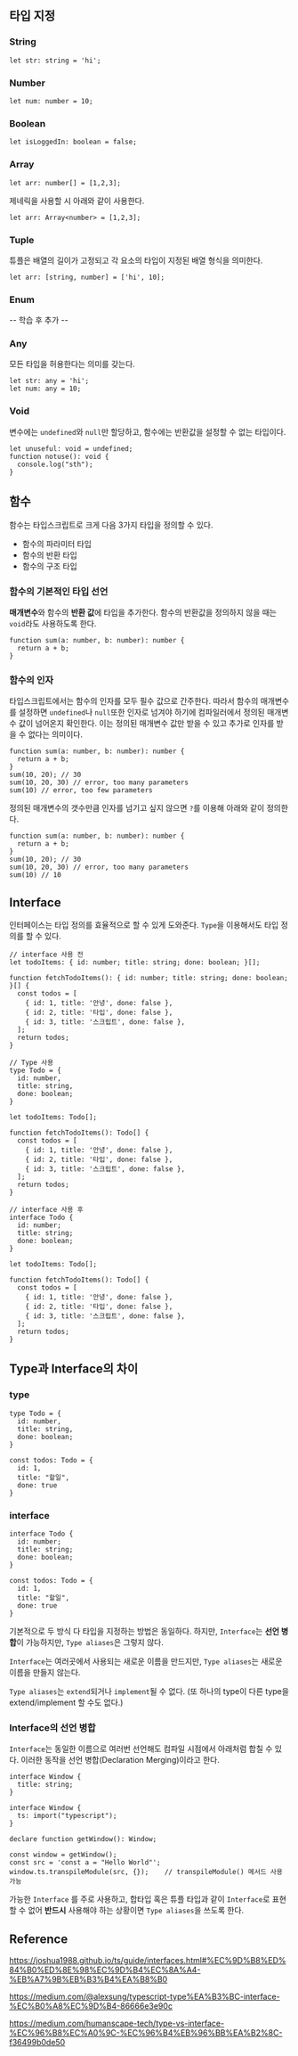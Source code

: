 ## 타입 지정

### String
```
let str: string = 'hi';
```
### Number
```
let num: number = 10;
```
### Boolean
```
let isLoggedIn: boolean = false;
```
### Array
```
let arr: number[] = [1,2,3];
```
제네릭을 사용할 시 아래와 같이 사용한다.
```
let arr: Array<number> = [1,2,3];
```
### Tuple
튜플은 배열의 길이가 고정되고 각 요소의 타입이 지정된 배열 형식을 의미한다.
```
let arr: [string, number] = ['hi', 10];
```
### Enum
-- 학습 후 추가 --
### Any
모든 타입을 허용한다는 의미를 갖는다.
```
let str: any = 'hi';
let num: any = 10;
```
### Void
변수에는 `undefined`와 `null`만 할당하고, 함수에는 반환값을 설정할 수 없는 타입이다.
```
let unuseful: void = undefined;
function notuse(): void {
  console.log("sth");
}
```

## 함수
함수는 타입스크립트로 크게 다음 3가지 타입을 정의할 수 있다.
* 함수의 파라미터 타입
* 함수의 반환 타입
* 함수의 구조 타입

### 함수의 기본적인 타입 선언
**매개변수**와 함수의 **반환 값**에 타입을 추가한다. 함수의 반환값을 정의하지 않을 때는 `void`라도 사용하도록 한다.
```
function sum(a: number, b: number): number {
  return a + b;
}
```
### 함수의 인자
타입스크립트에서는 함수의 인자를 모두 필수 값으로 간주한다. 따라서 함수의 매개변수를 설정하면 `undefined`나 `null`또한 인자로 넘겨야 하기에 컴파일러에서 정의된 매개변수 값이 넘어온지 확인한다.
이는 정의된 매개변수 값만 받을 수 있고 추가로 인자를 받을 수 없다는 의미이다.
```
function sum(a: number, b: number): number {
  return a + b;
}
sum(10, 20); // 30
sum(10, 20, 30) // error, too many parameters
sum(10) // error, too few parameters
```
정의된 매개변수의 갯수만큼 인자를 넘기고 싶지 않으면 `?`를 이용해 아래와 같이 정의한다.
```
function sum(a: number, b: number): number {
  return a + b;
}
sum(10, 20); // 30
sum(10, 20, 30) // error, too many parameters
sum(10) // 10
```

## Interface
인터페이스는 타입 정의를 효율적으로 할 수 있게 도와준다. `Type`을 이용해서도 타입 정의를 할 수 있다.
```
// interface 사용 전
let todoItems: { id: number; title: string; done: boolean; }[];

function fetchTodoItems(): { id: number; title: string; done: boolean; }[] {
  const todos = [
    { id: 1, title: '안녕', done: false },
    { id: 2, title: '타입', done: false },
    { id: 3, title: '스크립트', done: false },
  ];
  return todos;
}
```
```
// Type 사용
type Todo = {
  id: number,
  title: string,
  done: boolean;
}

let todoItems: Todo[];

function fetchTodoItems(): Todo[] {
  const todos = [
    { id: 1, title: '안녕', done: false },
    { id: 2, title: '타입', done: false },
    { id: 3, title: '스크립트', done: false },
  ];
  return todos;
}
```

```
// interface 사용 후
interface Todo {
  id: number;
  title: string;
  done: boolean;
}

let todoItems: Todo[];

function fetchTodoItems(): Todo[] {
  const todos = [
    { id: 1, title: '안녕', done: false },
    { id: 2, title: '타입', done: false },
    { id: 3, title: '스크립트', done: false },
  ];
  return todos;
}
```

## Type과 Interface의 차이

### type
```
type Todo = {
  id: number,
  title: string,
  done: boolean;
}

const todos: Todo = {
  id: 1,
  title: "할일",
  done: true
}
```
### interface
```
interface Todo {
  id: number;
  title: string;
  done: boolean;
}

const todos: Todo = {
  id: 1,
  title: "할일",
  done: true
}
```

기본적으로 두 방식 다 타입을 지정하는 방법은 동일하다. 하지만, `Interface`는 **선언 병합**이 가능하지만, `Type aliases`은 그렇지 않다.

`Interface`는 여러곳에서 사용되는 새로운 이름을 만드지만,  `Type aliases`는 새로운 이름을 만들지 않는다.

`Type aliases`는 `extend`되거나 `implement`될 수 없다. (또 하나의 type이 다른 type을 extend/implement 할 수도 없다.)

### Interface의 선언 병합
`Interface`는 동일한 이름으로 여러번 선언해도 컴파일 시점에서 아래처럼 합칠 수 있다. 이러한 동작을 선언 병합(Declaration Merging)이라고 한다.

```
interface Window {
  title: string;
}

interface Window {
  ts: import("typescript");
}

declare function getWindow(): Window;

const window = getWindow();
const src = 'const a = "Hello World"';
window.ts.transpileModule(src, {});    // transpileModule() 메서드 사용 가능
```

가능한 `Interface` 를 주로 사용하고, 합타입 혹은 튜플 타입과 같이 `Interface`로 표현할 수 없어 **반드시** 사용해야 하는 상황이면 `Type aliases`을 쓰도록 한다.

## Reference
https://joshua1988.github.io/ts/guide/interfaces.html#%EC%9D%B8%ED%84%B0%ED%8E%98%EC%9D%B4%EC%8A%A4-%EB%A7%9B%EB%B3%B4%EA%B8%B0

https://medium.com/@alexsung/typescript-type%EA%B3%BC-interface-%EC%B0%A8%EC%9D%B4-86666e3e90c

https://medium.com/humanscape-tech/type-vs-interface-%EC%96%B8%EC%A0%9C-%EC%96%B4%EB%96%BB%EA%B2%8C-f36499b0de50